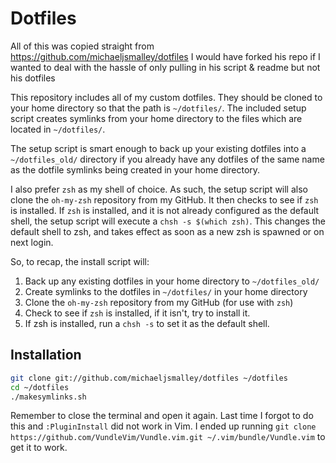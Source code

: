 Dotfiles
========
All of this was copied straight from https://github.com/michaeljsmalley/dotfiles
I would have forked his repo if I wanted to deal with the hassle of only pulling in his script & readme but not his dotfiles

This repository includes all of my custom dotfiles.  They should be cloned to
your home directory so that the path is `~/dotfiles/`.  The included setup
script creates symlinks from your home directory to the files which are located
in `~/dotfiles/`.

The setup script is smart enough to back up your existing dotfiles into a
`~/dotfiles_old/` directory if you already have any dotfiles of the same name as
the dotfile symlinks being created in your home directory.

I also prefer `zsh` as my shell of choice.  As such, the setup script will also
clone the `oh-my-zsh` repository from my GitHub. It then checks to see if `zsh`
is installed.  If `zsh` is installed, and it is not already configured as the
default shell, the setup script will execute a `chsh -s $(which zsh)`.  This
changes the default shell to zsh, and takes effect as soon as a new zsh is
spawned or on next login.

So, to recap, the install script will:

1. Back up any existing dotfiles in your home directory to `~/dotfiles_old/`
2. Create symlinks to the dotfiles in `~/dotfiles/` in your home directory
3. Clone the `oh-my-zsh` repository from my GitHub (for use with `zsh`)
  4. Check to see if `zsh` is installed, if it isn't, try to install it.
  5. If zsh is installed, run a `chsh -s` to set it as the default shell.

  Installation
  ------------

  ``` bash
  git clone git://github.com/michaeljsmalley/dotfiles ~/dotfiles
  cd ~/dotfiles
  ./makesymlinks.sh
  ```

Remember to close the terminal and open it again. Last time I forgot to do this and `:PluginInstall` did not work in Vim. I ended up running `git clone https://github.com/VundleVim/Vundle.vim.git ~/.vim/bundle/Vundle.vim` to get it to work.

